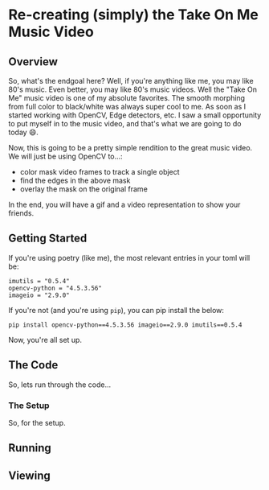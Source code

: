 # Re-creating (simply) the Take On Me Music Video

## Overview
So, what's the endgoal here? Well, if you're anything like me, you may
like 80's music. Even better, you may like 80's music videos. Well
the "Take On Me" music video is one of my absolute favorites. The
smooth morphing from full color to black/white was always super cool
to me. As soon as I started working with OpenCV, Edge detectors, etc.
I saw a small opportunity to put myself in to the music video, and that's
what we are going to do today :smile:.

Now, this is going to be a pretty simple rendition to the great music video.
We will just be using OpenCV to...:
* color mask video frames to track a single object
* find the edges in the above mask
* overlay the mask on the original frame

In the end, you will have a gif and a video representation to show your friends.

## Getting Started
If you're using poetry (like me), the most relevant entries in your toml will
be: 
```shell
imutils = "0.5.4"
opencv-python = "4.5.3.56"
imageio = "2.9.0"
```

If you're not (and you're using `pip`), you can pip install the below:
```shell
pip install opencv-python==4.5.3.56 imageio==2.9.0 imutils==0.5.4
```

Now, you're all set up.

## The Code
So, lets run through the code...

### The Setup
So, for the setup.

## Running

## Viewing